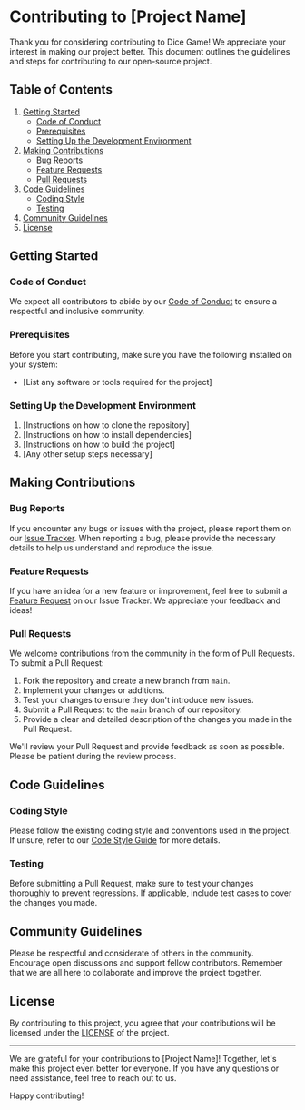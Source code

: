 # Contributing to [Project Name]

Thank you for considering contributing to Dice Game! We appreciate your interest in making our project better. This document outlines the guidelines and steps for contributing to our open-source project.

## Table of Contents

1. [Getting Started](#getting-started)
   - [Code of Conduct](#code-of-conduct)
   - [Prerequisites](#prerequisites)
   - [Setting Up the Development Environment](#setting-up-the-development-environment)
2. [Making Contributions](#making-contributions)
   - [Bug Reports](#bug-reports)
   - [Feature Requests](#feature-requests)
   - [Pull Requests](#pull-requests)
3. [Code Guidelines](#code-guidelines)
   - [Coding Style](#coding-style)
   - [Testing](#testing)
4. [Community Guidelines](#community-guidelines)
5. [License](#license)

## Getting Started

### Code of Conduct

We expect all contributors to abide by our [Code of Conduct](./CODE_OF_CONDUCT.md) to ensure a respectful and inclusive community.

### Prerequisites

Before you start contributing, make sure you have the following installed on your system:

- [List any software or tools required for the project]

### Setting Up the Development Environment

1. [Instructions on how to clone the repository]
2. [Instructions on how to install dependencies]
3. [Instructions on how to build the project]
4. [Any other setup steps necessary]

## Making Contributions

### Bug Reports

If you encounter any bugs or issues with the project, please report them on our [Issue Tracker](https://github.com/[YourUsername]/[ProjectName]/issues). When reporting a bug, please provide the necessary details to help us understand and reproduce the issue.

### Feature Requests

If you have an idea for a new feature or improvement, feel free to submit a [Feature Request](https://github.com/[YourUsername]/[ProjectName]/issues) on our Issue Tracker. We appreciate your feedback and ideas!

### Pull Requests

We welcome contributions from the community in the form of Pull Requests. To submit a Pull Request:

1. Fork the repository and create a new branch from `main`.
2. Implement your changes or additions.
3. Test your changes to ensure they don't introduce new issues.
4. Submit a Pull Request to the `main` branch of our repository.
5. Provide a clear and detailed description of the changes you made in the Pull Request.

We'll review your Pull Request and provide feedback as soon as possible. Please be patient during the review process.

## Code Guidelines

### Coding Style

Please follow the existing coding style and conventions used in the project. If unsure, refer to our [Code Style Guide](./CODE_STYLE_GUIDE.md) for more details.

### Testing

Before submitting a Pull Request, make sure to test your changes thoroughly to prevent regressions. If applicable, include test cases to cover the changes you made.

## Community Guidelines

Please be respectful and considerate of others in the community. Encourage open discussions and support fellow contributors. Remember that we are all here to collaborate and improve the project together.

## License

By contributing to this project, you agree that your contributions will be licensed under the [LICENSE](./LICENSE.md) of the project.

---

We are grateful for your contributions to [Project Name]! Together, let's make this project even better for everyone. If you have any questions or need assistance, feel free to reach out to us.

Happy contributing!

